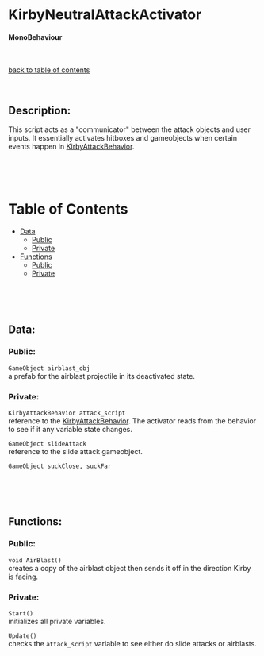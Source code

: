 # KirbyNeutralAttackActivator

#### MonoBehaviour

<p>&nbsp;</p>

[back to table of contents](/CodeDescription/TableOfContents.md)

<p>&nbsp;</p>

## Description:
This script acts as a "communicator" between the attack objects and user inputs. It essentially activates hitboxes and gameobjects when certain events happen in [KirbyAttackBehavior](/CodeDescription/Kirby/NeutralAttack/KirbyNeutralAttackBehavior.md).

<p>&nbsp;</p>
<p>&nbsp;</p>

# Table of Contents
- [Data](#data)
    - [Public](#public)
    - [Private](#private)
- [Functions](#functions)
    - [Public](#public-1)
    - [Private](#private-1)

<p>&nbsp;</p>
<p>&nbsp;</p>

## Data:

### **Public:**

`GameObject airblast_obj`  
a prefab for the airblast projectile in its deactivated state.

### **Private:**

`KirbyAttackBehavior attack_script`  
reference to the [KirbyAttackBehavior](/CodeDescription/Kirby/NeutralAttack/KirbyNeutralAttackBehavior.md). The activator reads from the behavior to see if it any variable state changes.

`GameObject slideAttack`  
reference to the slide attack gameobject.

`GameObject suckClose, suckFar`  


<p>&nbsp;</p>
<p>&nbsp;</p>

## Functions:

### **Public:**

`void AirBlast()`  
creates a copy of the airblast object then sends it off in the direction Kirby is facing.

### **Private:**

`Start()`  
initializes all private variables.

`Update()`  
checks the `attack_script` variable to see either do slide attacks or airblasts.